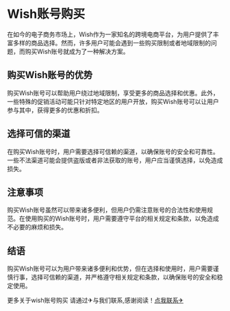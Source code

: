 # Wish账号购买

在如今的电子商务市场上，Wish作为一家知名的跨境电商平台，为用户提供了丰富多样的商品选择。然而，许多用户可能会遇到一些购买限制或者地域限制的问题，而购买Wish账号就成为了一种解决方案。

## 购买Wish账号的优势

购买Wish账号可以帮助用户绕过地域限制，享受更多的商品选择和优惠。此外，一些特殊的促销活动可能只针对特定地区的用户开放，购买Wish账号可以让用户参与其中，获得更多的优惠和折扣。

## 选择可信的渠道

在购买Wish账号时，用户需要选择可信赖的渠道，以确保账号的安全和可靠性。一些不法渠道可能会提供盗版或者非法获取的账号，用户应当谨慎选择，以免造成损失。

## 注意事项

购买Wish账号虽然可以带来诸多便利，但用户仍需注意账号的合法性和使用规范。在使用购买的Wish账号时，用户需要遵守平台的相关规定和条款，以免造成不必要的麻烦和损失。

## 结语

购买Wish账号可以为用户带来诸多便利和优势，但在选择和使用时，用户需要谨慎行事，选择可信赖的渠道，并严格遵守相关规定和条款，以确保账号的安全和稳定使用。

更多关于wish账号购买 请通过✈与我们联系,感谢阅读！[点我联系✈](https://www.G208.com)